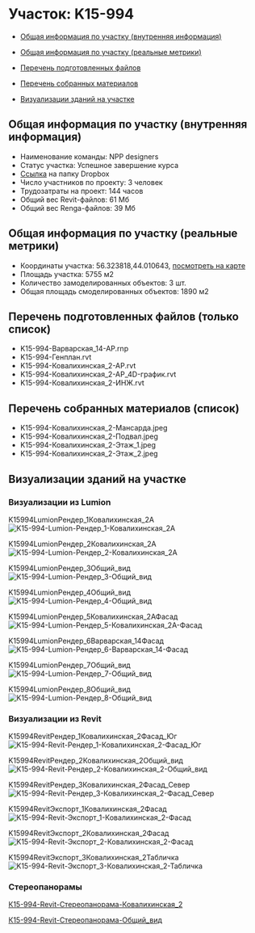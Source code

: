 # Участок: K15-994

* [Общая информация по участку (внутренняя информация)](#Chapter1)

* [Общая информация по участку (реальные метрики)](#Chapter2)

* [Перечень подготовленных файлов](#Chapter3)

* [Перечень собранных материалов](#Chapter4)

* [Визуализации зданий на участке](#Chapter6)

## <a id="Chapter1"></a> Общая информация по участку (внутренняя информация)
+ Наименование команды: NPP designers
+ Статус участка: Успешное завершение курса
+ [Ссылка](https://www.dropbox.com/sh/wvvgv1nw1iqred9/AAA5XGmkgGKZK7qlxCNCld4ka/K15_994?dl=0) на папку Dropbox
+ Число участников по проекту: 3 человек
+ Трудозатраты на проект: 144 часов
+ Общий вес Revit-файлов: 61 Мб
+ Общий вес Renga-файлов: 39 Мб
## <a id="Chapter2"></a> Общая информация по участку (реальные метрики)
+ Координаты участка: 56.323818,44.010643, [посмотреть на карте](https://yandex.ru/maps/47/nizhny-novgorod/?ll=44.010643%2C56.323818&z=19)
+ Площадь участка: 5755 м2
+ Количество замоделированных объектов: 3 шт.
+ Общая площадь смоделированных объектов: 1890 м2
## <a id="Chapter3"></a> Перечень подготовленных файлов (только список)
+ K15-994-Варварская_14-АР.rnp
+ K15-994-Генплан.rvt
+ K15-994-Ковалихинская_2-АР.rvt
+ K15-994-Ковалихинская_2-АР_4D-график.rvt
+ K15-994-Ковалихинская_2-ИНЖ.rvt
## <a id="Chapter4"></a> Перечень собранных материалов (список)
+ K15-994-Ковалихинская_2-Мансарда.jpeg
+ K15-994-Ковалихинская_2-Подвал.jpeg
+ K15-994-Ковалихинская_2-Этаж_1.jpeg
+ K15-994-Ковалихинская_2-Этаж_2.jpeg
## <a id="Chapter6"></a> Визуализации зданий на участке
### Визуализации из Lumion
K15994LumionРендер_1Ковалихинская_2А
![K15-994-Lumion-Рендер_1-Ковалихинская_2А](/Images/K15_994/K15-994-Lumion-Рендер_1-Ковалихинская_2А_Compressed.jpg)

K15994LumionРендер_2Ковалихинская_2А
![K15-994-Lumion-Рендер_2-Ковалихинская_2А](/Images/K15_994/K15-994-Lumion-Рендер_2-Ковалихинская_2А_Compressed.jpg)

K15994LumionРендер_3Общий_вид
![K15-994-Lumion-Рендер_3-Общий_вид](/Images/K15_994/K15-994-Lumion-Рендер_3-Общий_вид_Compressed.jpg)

K15994LumionРендер_4Общий_вид
![K15-994-Lumion-Рендер_4-Общий_вид](/Images/K15_994/K15-994-Lumion-Рендер_4-Общий_вид_Compressed.jpg)

K15994LumionРендер_5Ковалихинская_2АФасад
![K15-994-Lumion-Рендер_5-Ковалихинская_2А-Фасад](/Images/K15_994/K15-994-Lumion-Рендер_5-Ковалихинская_2А-Фасад_Compressed.jpg)

K15994LumionРендер_6Варварская_14Фасад
![K15-994-Lumion-Рендер_6-Варварская_14-Фасад](/Images/K15_994/K15-994-Lumion-Рендер_6-Варварская_14-Фасад_Compressed.jpg)

K15994LumionРендер_7Общий_вид
![K15-994-Lumion-Рендер_7-Общий_вид](/Images/K15_994/K15-994-Lumion-Рендер_7-Общий_вид_Compressed.jpg)

K15994LumionРендер_8Общий_вид
![K15-994-Lumion-Рендер_8-Общий_вид](/Images/K15_994/K15-994-Lumion-Рендер_8-Общий_вид_Compressed.jpg)

### Визуализации из Revit
K15994RevitРендер_1Ковалихинская_2Фасад_Юг
![K15-994-Revit-Рендер_1-Ковалихинская_2-Фасад_Юг](/Images/K15_994/K15-994-Revit-Рендер_1-Ковалихинская_2-Фасад_Юг_Compressed.jpg)

K15994RevitРендер_2Ковалихинская_2Общий_вид
![K15-994-Revit-Рендер_2-Ковалихинская_2-Общий_вид](/Images/K15_994/K15-994-Revit-Рендер_2-Ковалихинская_2-Общий_вид_Compressed.jpg)

K15994RevitРендер_3Ковалихинская_2Фасад_Север
![K15-994-Revit-Рендер_3-Ковалихинская_2-Фасад_Север](/Images/K15_994/K15-994-Revit-Рендер_3-Ковалихинская_2-Фасад_Север_Compressed.jpg)

K15994RevitЭкспорт_1Ковалихинская_2Фасад
![K15-994-Revit-Экспорт_1-Ковалихинская_2-Фасад](/Images/K15_994/K15-994-Revit-Экспорт_1-Ковалихинская_2-Фасад_Compressed.jpg)

K15994RevitЭкспорт_2Ковалихинская_2Фасад
![K15-994-Revit-Экспорт_2-Ковалихинская_2-Фасад](/Images/K15_994/K15-994-Revit-Экспорт_2-Ковалихинская_2-Фасад_Compressed.jpg)

K15994RevitЭкспорт_3Ковалихинская_2Табличка
![K15-994-Revit-Экспорт_3-Ковалихинская_2-Табличка](/Images/K15_994/K15-994-Revit-Экспорт_3-Ковалихинская_2-Табличка_Compressed.jpg)

### Стереопанорамы
[К15-994-Revit-Стереопанорама-Ковалихинская_2](https://pano.autodesk.com/pano.html?url=jpgs/0c11522e-d966-4a0b-aa31-0d5ef71fcb20&version=2)

[К15-994-Revit-Стереопанорама-Общий_вид](https://pano.autodesk.com/pano.html?url=jpgs/a132ccb5-f8c2-43c6-9a91-f3cee51a79a4&version=2)

